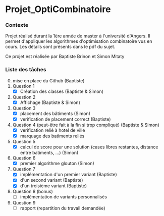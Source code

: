 # Projet_OptiCombinatoire

### Contexte
Projet réalisé durant la 1ère année de master à l'université d'Angers. Il permet d'appliquer les algorithmes d'optimisation combinatoire vus en cours. Les détails sont présents dans le pdf du sujet.

Ce projet est réalisée par Baptiste Brinon et Simon Mitaty

### Liste des tâches
0. mise en place du Github (Baptiste)
1. Question 1
    - [x] Création des classes (Baptiste & Simon)
2. Question 2
    - [x] Affichage (Baptiste & Simon)
3. Question 3
    - [x] placement des bâtiments (Simon)
    - [x] verification de placement correct (Baptiste)
4. Question 4 (peut-être fait à la fin si trop compliqué) (Baptiste & Simon)
    - [x] verification relié à hotel de ville
    - [x] marquage des batiments reliés
5. Question 5
    - [x] calcul de score pour une solution (cases libres restantes, distance entre batiments, ...) (Simon)
6. Question 6
    - [x] premier algorithme glouton (Simon)
7. Question 7
    - [x] implémentation d'un premier variant (Baptiste)
    - [x] d'un second variant (Baptiste)
    - [x] d'un troisième variant (Baptiste)
8. Question 8 (bonus)
    - [ ] implémentation de variants personnalisés
9. Question 9
    - [ ] rapport (repartition du travail demandée)
